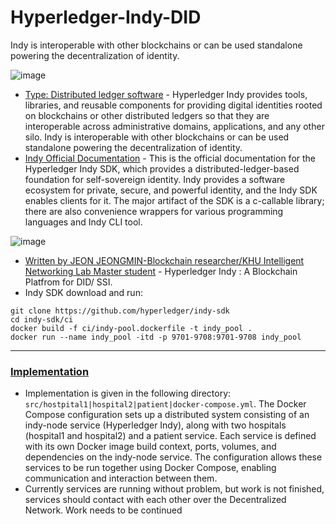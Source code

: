 # Hyperledger-Indy-DID
Indy is interoperable with other blockchains or can be used standalone powering the decentralization of identity.

![image](https://github.com/af4092/Hyperledger-Indy-DID/assets/24220136/69d84b88-d4ad-4028-81cc-26033a88afdc)

- [Type: Distributed ledger software](https://www.hyperledger.org/use/hyperledger-indy) - Hyperledger Indy provides tools, libraries, and reusable components for providing digital identities rooted on blockchains or other distributed ledgers so that they are interoperable across administrative domains, applications, and any other silo. Indy is interoperable with other blockchains or can be used standalone powering the decentralization of identity.
- [Indy Official Documentation](https://indy.readthedocs.io/en/latest/) - This is the official documentation for the Hyperledger Indy SDK, which provides a distributed-ledger-based foundation for self-sovereign identity. Indy provides a software ecosystem for private, secure, and powerful identity, and the Indy SDK enables clients for it. The major artifact of the SDK is a c-callable library; there are also convenience wrappers for various programming languages and Indy CLI tool.

![image](https://github.com/af4092/Hyperledger-Indy-DID/assets/24220136/6223ce83-1feb-4394-a4da-257e3a9d46d1)
  
- [Written by JEON JEONGMIN-Blockchain researcher/KHU Intelligent Networking Lab Master student](https://dennis-jeon.medium.com/hyperledger-indy-fc196c8dc4ff) - Hyperledger Indy : A Blockchain Platfrom for DID/ SSI.
- Indy SDK download and run:
```
git clone https://github.com/hyperledger/indy-sdk
cd indy-sdk/ci
docker build -f ci/indy-pool.dockerfile -t indy_pool .
docker run --name indy_pool -itd -p 9701-9708:9701-9708 indy_pool
```

-----------------------

### [Implementation](https://github.com/af4092/Hyperledger-Indy-DID/tree/main/src)

- Implementation is given in the following directory: `src/hostpital1|hospital2|patient|docker-compose.yml`. The Docker Compose configuration sets up a distributed system consisting of an indy-node service (Hyperledger Indy), along with two hospitals (hospital1 and hospital2) and a patient service. Each service is defined with its own Docker image build context, ports, volumes, and dependencies on the indy-node service. The configuration allows these services to be run together using Docker Compose, enabling communication and interaction between them.
- Currently services are running without problem, but work is not finished, services should contact with each other over the Decentralized Network. Work needs to be continued
